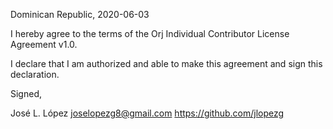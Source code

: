 Dominican Republic, 2020-06-03

I hereby agree to the terms of the Orj Individual Contributor License
Agreement v1.0.

I declare that I am authorized and able to make this agreement and sign this
declaration.

Signed,

José L. López joselopezg8@gmail.com https://github.com/jlopezg
